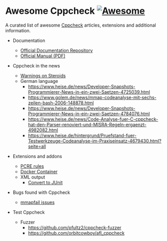 # Awesome Cppcheck [![Awesome](https://awesome.re/badge.svg)](https://awesome.re)
A curated list of awesome [Cppcheck](https://github.com/danmar/cppcheck) articles, extensions and additional information.

- Documentation
  - [Official Documentation Repository](https://github.com/danmar/cppcheck-htdocs)
  - [Official Manual (PDF)](http://cppcheck.sourceforge.net/manual.pdf)

- Cppcheck in the news
  - [Warnings on Steroids](https://hackaday.com/2018/12/12/warnings-on-steroids-static-code-analysis-tools/)
  - German language
    - https://www.heise.de/news/Developer-Snapshots-Programmierer-News-in-ein-zwei-Saetzen-4725039.html
    - https://www.golem.de/news/mmap-codeanalyse-mit-sechs-zeilen-bash-2006-148878.html
    - https://www.heise.de/news/Developer-Snapshots-Programmierer-News-in-ein-zwei-Saetzen-4784076.html
    - https://www.heise.de/news/Code-Analyse-fuer-C-cppcheck-hat-den-Parser-renoviert-und-MISRA-Regeln-ergaenzt-4982082.html
    - https://www.heise.de/hintergrund/Pruefstand-fuer-Testwerkzeuge-Codeanalyse-im-Praxiseinsatz-4679430.html?seite=all
- Extensions and addons
  - [PCRE rules](https://github.com/pfultz2/cppcheck-rules)
  - [Docker Container](https://github.com/uilianries/docker-cppcheck)
  - XML output
     - [Convert to JUnit](https://github.com/johnthagen/cppcheck-junit)

- Bugs found with Cppcheck
  - [mmapfail issues](https://github.com/hannob/mmapfail)
    
- Test Cppcheck 
  - Fuzzer
    - https://github.com/pfultz2/cppcheck-fuzzer
    - https://github.com/orbitcowboy/afl_cppcheck
    
